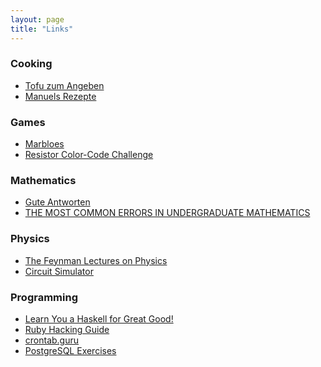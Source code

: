 ```yaml
---
layout: page
title: "Links"
---
```

### Cooking
* [Tofu zum Angeben][tofu]
* [Manuels Rezepte][vkitchen]

### Games
* [Marbloes][marbles]
* [Resistor Color-Code Challenge][rccc]

### Mathematics
* [Gute Antworten][ga]
* [THE MOST COMMON ERRORS IN UNDERGRADUATE MATHEMATICS][errors]

### Physics
* [The Feynman Lectures on Physics][feynman]
* [Circuit Simulator](http://www.falstad.com/circuit/)

### Programming
* [Learn You a Haskell for Great Good!][lyah]
* [Ruby Hacking Guide][rhg]
* [crontab.guru](https://crontab.guru/)
* [PostgreSQL Exercises](https://pgexercises.com/)

[tofu]: http://fotografiona.wordpress.com/2012/09/27/tofu-zum-angeben/
[ga]: http://www.mathematik.uni-dortmund.de/lsi/schweizer/PartielleDGL/guteAntworten.html
[errors]: http://www.math.vanderbilt.edu/~schectex/commerrs/
[feynman]: http://www.feynmanlectures.caltech.edu/
[lyah]: http://learnyouahaskell.com/
[rhg]: https://ruby-hacking-guide.github.io/
[pdu]: http://pastebin.com/p9Nmh7Es/
[marbles]: /data/marbles/
[rccc]: /data/resistor/
[vkitchen]: https://vkitchen.herokuapp.com/
